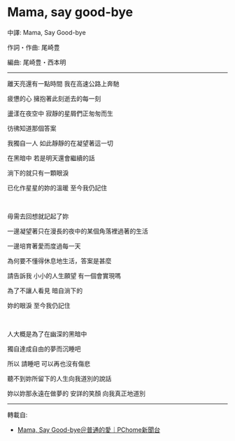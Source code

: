 # Mama, say good-bye

中譯: Mama, Say Good-bye

作詞・作曲: 尾崎豊

編曲: 尾崎豊・西本明

---

離天亮還有一點時間 我在高速公路上奔馳

疲憊的心 擁抱著此刻逝去的每一刻

盪漾在夜空中 寂靜的星屑們正匆匆而生

彷彿知道那個答案

我獨自一人 如此靜靜的在凝望著這一切

在黑暗中 若是明天還會繼續的話

淌下的就只有一顆眼淚

已化作星星的妳的溫暖 至今我仍記住

<br>

毋需去回想就記起了妳

一邊凝望著只在漫長的夜中的某個角落裡過著的生活

一邊培育著愛而度過每一天

為何要不懂得休息地生活，答案是甚麼

請告訴我 小小的人生願望 有一個會實現嗎

為了不讓人看見 暗自淌下的

妳的眼淚 至今我仍記住

<br>

人大概是為了在幽深的黑暗中

獨自達成自由的夢而沉睡吧

所以 請睡吧 可以再也沒有傷悲

聽不到妳所留下的人生向我道別的說話

妳以妳那永遠在做夢的 安詳的笑顏 向我真正地道別

---
轉載自:

- [Mama, Say Good-bye＠普通的愛｜PChome新聞台](https://mypaper.pchome.com.tw/forgetnot/post/1239064862)